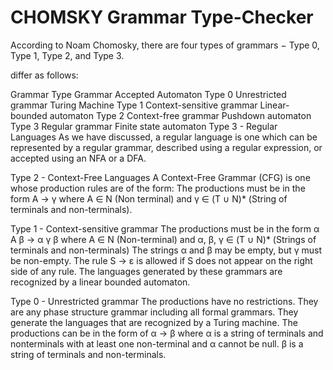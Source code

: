 # CHOMSKY Grammar Type-Checker

According to Noam Chomosky, there are four types of grammars − Type 0, Type 1, Type 2, and Type 3.

differ as follows:

Grammar Type	Grammar Accepted	Automaton
Type 0	Unrestricted grammar	Turing Machine
Type 1	Context-sensitive grammar	Linear-bounded automaton
Type 2	Context-free grammar	Pushdown automaton
Type 3	Regular grammar	Finite state automaton
Type 3 - Regular Languages
As we have discussed, a regular language is one which can be represented by a regular grammar, described using a regular expression, or accepted using an NFA or a DFA.

Type 2 - Context-Free Languages
A Context-Free Grammar (CFG) is one whose production rules are of the form: The productions must be in the form A → γ where A ∈ N (Non terminal) and γ ∈ (T ∪ N)* (String of terminals and non-terminals).

Type 1 - Context-sensitive grammar
The productions must be in the form α A β → α γ β where A ∈ N (Non-terminal) and α, β, γ ∈ (T ∪ N)* (Strings of terminals and non-terminals) The strings α and β may be empty, but γ must be non-empty. The rule S → ε is allowed if S does not appear on the right side of any rule. The languages generated by these grammars are recognized by a linear bounded automaton.

Type 0 - Unrestricted grammar
The productions have no restrictions. They are any phase structure grammar including all formal grammars. They generate the languages that are recognized by a Turing machine. The productions can be in the form of α → β where α is a string of terminals and nonterminals with at least one non-terminal and α cannot be null. β is a string of terminals and non-terminals.
